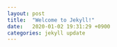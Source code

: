 ```yaml
---
layout: post
title:  "Welcome to Jekyll!"
date:   2020-01-02 19:31:29 +0900
categories: jekyll update
---
```


